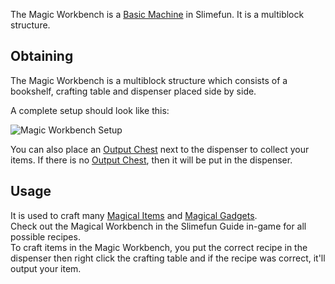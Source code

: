 The Magic Workbench is a [Basic Machine](https://github.com/Slimefun/Slimefun4/wiki/Basic-Machines) in Slimefun. It is a multiblock structure.<br>

## Obtaining

The Magic Workbench is a multiblock structure which consists of a bookshelf, crafting table and dispenser placed side by side.<br>

A complete setup should look like this:

![Magic Workbench Setup](https://raw.githubusercontent.com/TheBusyBiscuit/Slimefun4-Wiki/master/images/multiblock-magic-workbench.png)

You can also place an [Output Chest](https://github.com/Slimefun/Slimefun4/wiki/Output-Chest) next to the dispenser to collect your items. If there is no [Output Chest](https://github.com/Slimefun/Slimefun4/wiki/Output-Chest), then it will be put in the dispenser.

## Usage

It is used to craft many [Magical Items](https://github.com/Slimefun/Slimefun4/wiki/Magical-Items) and [Magical Gadgets](https://github.com/Slimefun/Slimefun4/wiki/Magical-Gadgets).<br>
Check out the Magical Workbench in the Slimefun Guide in-game for all possible recipes.<br>
To craft items in the Magic Workbench, you put the correct recipe in the dispenser then right click the crafting table and if the recipe was correct, it'll output your item.
